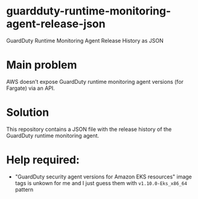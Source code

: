# guardduty-runtime-monitoring-agent-release-json
GuardDuty Runtime Monitoring Agent Release History as JSON

# Main problem
AWS doesn’t expose GuardDuty runtime monitoring agent versions (for Fargate) via an API.
# Solution
This repository contains a JSON file with the release history of the GuardDuty runtime monitoring agent.

# Help required:
- "GuardDuty security agent versions for Amazon EKS resources" image tags is unkown for me and I just guess them with `v1.10.0-Eks_x86_64` pattern 
